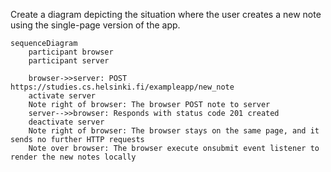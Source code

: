 Create a diagram depicting the situation where the user creates a new note using the single-page version of the app.

```mermaid
sequenceDiagram
    participant browser
    participant server

    browser->>server: POST https://studies.cs.helsinki.fi/exampleapp/new_note
    activate server
    Note right of browser: The browser POST note to server
    server-->>browser: Responds with status code 201 created
    deactivate server
    Note right of browser: The browser stays on the same page, and it sends no further HTTP requests
    Note over browser: The browser execute onsubmit event listener to render the new notes locally
```